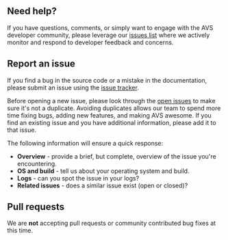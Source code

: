 ## Need help?
If you have questions, comments, or simply want to engage with the AVS developer community, please leverage our [issues list](https://github.com/alexa/alexa-smart-screen-sdk-for-linux/issues) where we actively monitor and respond to developer feedback and concerns.

## Report an issue
If you find a bug in the source code or a mistake in the documentation, please submit an issue using the [issue tracker](https://github.com/alexa/alexa-smart-screen-sdk-for-linux/issues/new).

Before opening a new issue, please look through the [open issues](https://github.com/alexa/alexa-smart-screen-sdk-for-linux/issues) to make sure it's not a duplicate. Avoiding duplicates allows our team to spend more time fixing bugs, adding new features, and making AVS awesome. If you find an existing issue and you have additional information, please add it to that issue.   

The following information will ensure a quick response:

* **Overview** - provide a brief, but complete, overview of the issue you're encountering.
* **OS and build** - tell us about your operating system and build.
* **Logs** - can you spot the issue in your logs?
* **Related issues** - does a similar issue exist (open or closed)?

## Pull requests
We are **not** accepting pull requests or community contributed bug fixes at this time.
